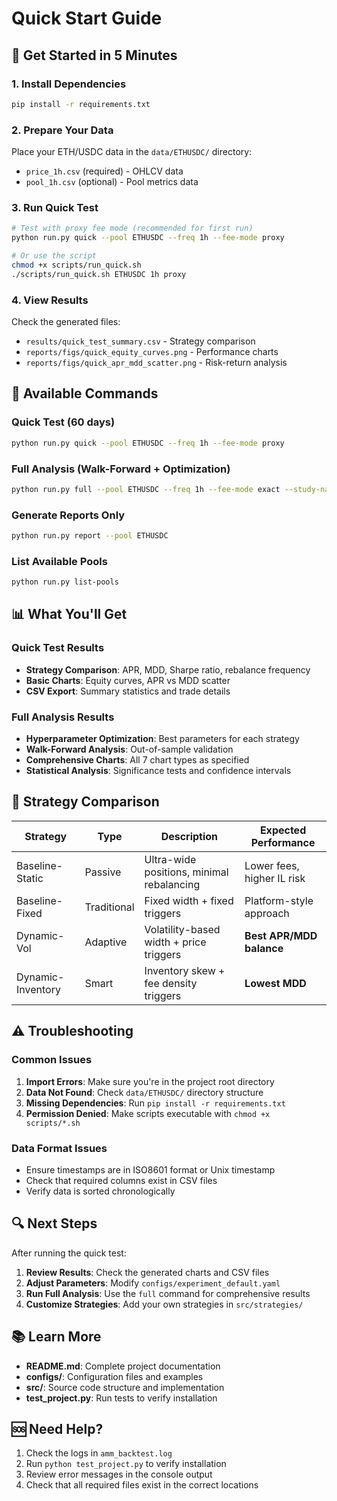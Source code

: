 # Quick Start Guide

## 🚀 Get Started in 5 Minutes

### 1. Install Dependencies
```bash
pip install -r requirements.txt
```

### 2. Prepare Your Data
Place your ETH/USDC data in the `data/ETHUSDC/` directory:
- `price_1h.csv` (required) - OHLCV data
- `pool_1h.csv` (optional) - Pool metrics data

### 3. Run Quick Test
```bash
# Test with proxy fee mode (recommended for first run)
python run.py quick --pool ETHUSDC --freq 1h --fee-mode proxy

# Or use the script
chmod +x scripts/run_quick.sh
./scripts/run_quick.sh ETHUSDC 1h proxy
```

### 4. View Results
Check the generated files:
- `results/quick_test_summary.csv` - Strategy comparison
- `reports/figs/quick_equity_curves.png` - Performance charts
- `reports/figs/quick_apr_mdd_scatter.png` - Risk-return analysis

## 🔧 Available Commands

### Quick Test (60 days)
```bash
python run.py quick --pool ETHUSDC --freq 1h --fee-mode proxy
```

### Full Analysis (Walk-Forward + Optimization)
```bash
python run.py full --pool ETHUSDC --freq 1h --fee-mode exact --study-name ethusdc_wfa --n-trials 50
```

### Generate Reports Only
```bash
python run.py report --pool ETHUSDC
```

### List Available Pools
```bash
python run.py list-pools
```

## 📊 What You'll Get

### Quick Test Results
- **Strategy Comparison**: APR, MDD, Sharpe ratio, rebalance frequency
- **Basic Charts**: Equity curves, APR vs MDD scatter
- **CSV Export**: Summary statistics and trade details

### Full Analysis Results
- **Hyperparameter Optimization**: Best parameters for each strategy
- **Walk-Forward Analysis**: Out-of-sample validation
- **Comprehensive Charts**: All 7 chart types as specified
- **Statistical Analysis**: Significance tests and confidence intervals

## 🎯 Strategy Comparison

| Strategy | Type | Description | Expected Performance |
|----------|------|-------------|---------------------|
| Baseline-Static | Passive | Ultra-wide positions, minimal rebalancing | Lower fees, higher IL risk |
| Baseline-Fixed | Traditional | Fixed width + fixed triggers | Platform-style approach |
| Dynamic-Vol | Adaptive | Volatility-based width + price triggers | **Best APR/MDD balance** |
| Dynamic-Inventory | Smart | Inventory skew + fee density triggers | **Lowest MDD** |

## ⚠️ Troubleshooting

### Common Issues

1. **Import Errors**: Make sure you're in the project root directory
2. **Data Not Found**: Check `data/ETHUSDC/` directory structure
3. **Missing Dependencies**: Run `pip install -r requirements.txt`
4. **Permission Denied**: Make scripts executable with `chmod +x scripts/*.sh`

### Data Format Issues

- Ensure timestamps are in ISO8601 format or Unix timestamp
- Check that required columns exist in CSV files
- Verify data is sorted chronologically

## 🔍 Next Steps

After running the quick test:

1. **Review Results**: Check the generated charts and CSV files
2. **Adjust Parameters**: Modify `configs/experiment_default.yaml`
3. **Run Full Analysis**: Use the `full` command for comprehensive results
4. **Customize Strategies**: Add your own strategies in `src/strategies/`

## 📚 Learn More

- **README.md**: Complete project documentation
- **configs/**: Configuration files and examples
- **src/**: Source code structure and implementation
- **test_project.py**: Run tests to verify installation

## 🆘 Need Help?

1. Check the logs in `amm_backtest.log`
2. Run `python test_project.py` to verify installation
3. Review error messages in the console output
4. Check that all required files exist in the correct locations
